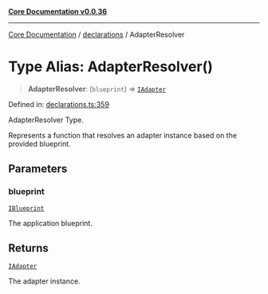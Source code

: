 [**Core Documentation v0.0.36**](../../README.md)

***

[Core Documentation](../../modules.md) / [declarations](../README.md) / AdapterResolver

# Type Alias: AdapterResolver()

> **AdapterResolver**: (`blueprint`) => [`IAdapter`](../interfaces/IAdapter.md)

Defined in: [declarations.ts:359](https://github.com/stonemjs/core/blob/9f959fbf0878444ad50749e09c8b1ee612a83d71/src/declarations.ts#L359)

AdapterResolver Type.

Represents a function that resolves an adapter instance based on the provided blueprint.

## Parameters

### blueprint

[`IBlueprint`](IBlueprint.md)

The application blueprint.

## Returns

[`IAdapter`](../interfaces/IAdapter.md)

The adapter instance.
